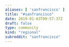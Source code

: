 ```yaml
---
aliases: [ 'sanfrancisco' ]
title: "#sanfrancisco"
date: 2019-01-03T09:57:37Z
draft: false
type: community
kind: "regional"
subreddit: "sanfrancisco"
---
```

